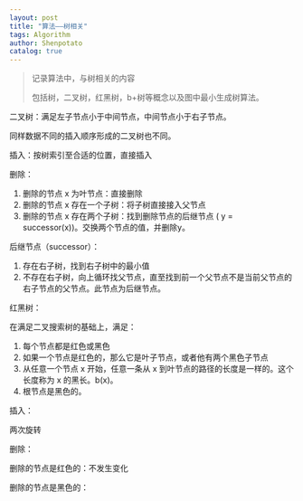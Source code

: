 ```yaml
---
layout: post
title: "算法——树相关"
tags: Algorithm
author: Shenpotato
catalog: true
---
```




> 记录算法中，与树相关的内容
>
> 包括树，二叉树，红黑树，b+树等概念以及图中最小生成树算法。



二叉树：满足左子节点小于中间节点，中间节点小于右子节点。

同样数据不同的插入顺序形成的二叉树也不同。



插入：按树索引至合适的位置，直接插入



删除：

1. 删除的节点 x 为叶节点：直接删除
2. 删除的节点 x 存在一个子树：将子树直接接入父节点
3. 删除的节点 x 存在两个子树：找到删除节点的后继节点 ( y = successor(x))。交换两个节点的值，并删除y。



后继节点（successor）：

1. 存在右子树，找到右子树中的最小值
2. 不存在右子树，向上循环找父节点，直至找到前一个父节点不是当前父节点的右子节点的父节点。此节点为后继节点。



红黑树：

在满足二叉搜索树的基础上，满足：

1. 每个节点都是红色或黑色
2. 如果一个节点是红色的，那么它是叶子节点，或者他有两个黑色子节点
3. 从任意一个节点 x 开始，任意一条从 x 到叶节点的路径的长度是一样的。这个长度称为 x 的黑长。b(x)。
4. 根节点是黑色的。



插入：

两次旋转



删除：

删除的节点是红色的：不发生变化

删除的节点是黑色的：

